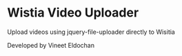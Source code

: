 # Wistia Video Uploader
Upload videos using jquery-file-uploader directly to Wisitia



Developed by Vineet Eldochan
